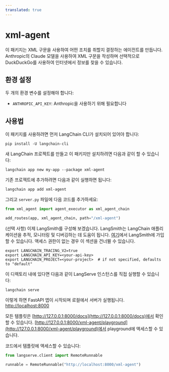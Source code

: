 ```yaml
---
translated: true
---
```


# xml-agent

이 패키지는 XML 구문을 사용하여 어떤 조치를 취할지 결정하는 에이전트를 만듭니다. Anthropic의 Claude 모델을 사용하여 XML 구문을 작성하며 선택적으로 DuckDuckGo를 사용하여 인터넷에서 정보를 찾을 수 있습니다.

## 환경 설정

두 개의 환경 변수를 설정해야 합니다:

- `ANTHROPIC_API_KEY`: Anthropic을 사용하기 위해 필요합니다

## 사용법

이 패키지를 사용하려면 먼저 LangChain CLI가 설치되어 있어야 합니다:

```shell
pip install -U langchain-cli
```

새 LangChain 프로젝트를 만들고 이 패키지만 설치하려면 다음과 같이 할 수 있습니다:

```shell
langchain app new my-app --package xml-agent
```

기존 프로젝트에 추가하려면 다음과 같이 실행하면 됩니다:

```shell
langchain app add xml-agent
```

그리고 `server.py` 파일에 다음 코드를 추가하세요:

```python
from xml_agent import agent_executor as xml_agent_chain

add_routes(app, xml_agent_chain, path="/xml-agent")
```

(선택 사항) 이제 LangSmith를 구성해 보겠습니다.
LangSmith는 LangChain 애플리케이션을 추적, 모니터링 및 디버깅하는 데 도움이 됩니다.
[여기](https://smith.langchain.com/)에서 LangSmith에 가입할 수 있습니다.
액세스 권한이 없는 경우 이 섹션을 건너뛸 수 있습니다.

```shell
export LANGCHAIN_TRACING_V2=true
export LANGCHAIN_API_KEY=<your-api-key>
export LANGCHAIN_PROJECT=<your-project>  # if not specified, defaults to "default"
```

이 디렉토리 내에 있다면 다음과 같이 LangServe 인스턴스를 직접 실행할 수 있습니다:

```shell
langchain serve
```

이렇게 하면 FastAPI 앱이 시작되며 로컬에서 서버가 실행됩니다.
[http://localhost:8000](http://localhost:8000)

모든 템플릿은 [http://127.0.0.1:8000/docs](http://127.0.0.1:8000/docs)에서 확인할 수 있습니다.
[http://127.0.0.1:8000/xml-agent/playground](http://127.0.0.1:8000/xml-agent/playground)에서 playground에 액세스할 수 있습니다.

코드에서 템플릿에 액세스할 수 있습니다:

```python
from langserve.client import RemoteRunnable

runnable = RemoteRunnable("http://localhost:8000/xml-agent")
```
